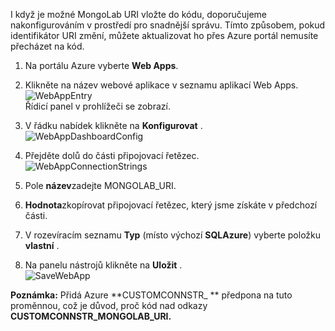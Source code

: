 I když je možné MongoLab URI vložte do kódu, doporučujeme nakonfigurováním v prostředí pro snadnější správu. Tímto způsobem, pokud identifikátor URI změní, můžete aktualizovat ho přes Azure portál nemusíte přecházet na kód.


1. Na portálu Azure vyberte **Web Apps**.
1. Klikněte na název webové aplikace v seznamu aplikací Web Apps.  
![WebAppEntry][entry-website]  
Řídicí panel v prohlížeči se zobrazí.

1. V řádku nabídek klikněte na **Konfigurovat** .  
![WebAppDashboardConfig][focus-mongolab-websitedashboard-config]

1. Přejděte dolů do části připojovací řetězec.  
![WebAppConnectionStrings][focus-mongolab-websiteconnectionstring]

1. Pole **název**zadejte MONGOLAB_URI.
1. **Hodnota**zkopírovat připojovací řetězec, který jsme získáte v předchozí části.
1. V rozevíracím seznamu **Typ** (místo výchozí **SQLAzure**) vyberte položku **vlastní** .
1. Na panelu nástrojů klikněte na **Uložit** .  
![SaveWebApp][button-website-save]

**Poznámka:** Přidá Azure **CUSTOMCONNSTR\_ ** předpona na tuto proměnnou, což je důvod, proč kód nad odkazy **CUSTOMCONNSTR\_MONGOLAB_URI.**

[entry-website]: ./media/howto-save-connectioninfo-mongolab/entry-website.png
[focus-mongolab-websitedashboard-config]: ./media/howto-save-connectioninfo-mongolab/focus-mongolab-websitedashboard-config.png
[focus-mongolab-websiteconnectionstring]: ./media/howto-save-connectioninfo-mongolab/focus-mongolab-websiteconnectionstring.png
[button-website-save]: ./media/howto-save-connectioninfo-mongolab/button-website-save.png
